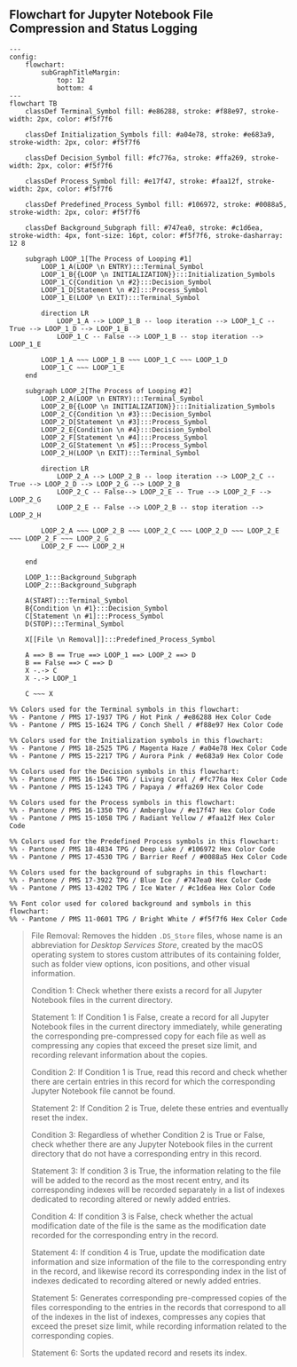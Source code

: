 #

## Flowchart for Jupyter Notebook File Compression and Status Logging

```mermaid
---
config:
    flowchart:
        subGraphTitleMargin:
            top: 12
            bottom: 4
---
flowchart TB
    classDef Terminal_Symbol fill: #e86288, stroke: #f88e97, stroke-width: 2px, color: #f5f7f6

    classDef Initialization_Symbols fill: #a04e78, stroke: #e683a9, stroke-width: 2px, color: #f5f7f6

    classDef Decision_Symbol fill: #fc776a, stroke: #ffa269, stroke-width: 2px, color: #f5f7f6

    classDef Process_Symbol fill: #e17f47, stroke: #faa12f, stroke-width: 2px, color: #f5f7f6

    classDef Predefined_Process_Symbol fill: #106972, stroke: #0088a5, stroke-width: 2px, color: #f5f7f6

    classDef Background_Subgraph fill: #747ea0, stroke: #c1d6ea, stroke-width: 4px, font-size: 16pt, color: #f5f7f6, stroke-dasharray: 12 8

    subgraph LOOP_1[The Process of Looping #1]
        LOOP_1_A(LOOP \n ENTRY):::Terminal_Symbol
        LOOP_1_B{{LOOP \n INITIALIZATION}}:::Initialization_Symbols
        LOOP_1_C{Condition \n #2}:::Decision_Symbol
        LOOP_1_D[Statement \n #2]:::Process_Symbol
        LOOP_1_E(LOOP \n EXIT):::Terminal_Symbol

        direction LR
            LOOP_1_A --> LOOP_1_B -- loop iteration --> LOOP_1_C -- True --> LOOP_1_D --> LOOP_1_B
            LOOP_1_C -- False --> LOOP_1_B -- stop iteration --> LOOP_1_E

        LOOP_1_A ~~~ LOOP_1_B ~~~ LOOP_1_C ~~~ LOOP_1_D
        LOOP_1_C ~~~ LOOP_1_E
    end

    subgraph LOOP_2[The Process of Looping #2]
        LOOP_2_A(LOOP \n ENTRY):::Terminal_Symbol
        LOOP_2_B{{LOOP \n INITIALIZATION}}:::Initialization_Symbols
        LOOP_2_C{Condition \n #3}:::Decision_Symbol
        LOOP_2_D[Statement \n #3]:::Process_Symbol
        LOOP_2_E{Condition \n #4}:::Decision_Symbol
        LOOP_2_F[Statement \n #4]:::Process_Symbol
        LOOP_2_G[Statement \n #5]:::Process_Symbol
        LOOP_2_H(LOOP \n EXIT):::Terminal_Symbol

        direction LR
            LOOP_2_A --> LOOP_2_B -- loop iteration --> LOOP_2_C -- True --> LOOP_2_D --> LOOP_2_G --> LOOP_2_B
            LOOP_2_C -- False--> LOOP_2_E -- True --> LOOP_2_F --> LOOP_2_G
            LOOP_2_E -- False --> LOOP_2_B -- stop iteration --> LOOP_2_H

        LOOP_2_A ~~~ LOOP_2_B ~~~ LOOP_2_C ~~~ LOOP_2_D ~~~ LOOP_2_E ~~~ LOOP_2_F ~~~ LOOP_2_G
        LOOP_2_F ~~~ LOOP_2_H

    end

    LOOP_1:::Background_Subgraph
    LOOP_2:::Background_Subgraph

    A(START):::Terminal_Symbol
    B{Condition \n #1}:::Decision_Symbol
    C[Statement \n #1]:::Process_Symbol
    D(STOP):::Terminal_Symbol

    X[[File \n Removal]]:::Predefined_Process_Symbol

    A ==> B == True ==> LOOP_1 ==> LOOP_2 ==> D
    B == False ==> C ==> D
    X -.-> C
    X -.-> LOOP_1

    C ~~~ X

%% Colors used for the Terminal symbols in this flowchart:
%% - Pantone / PMS 17-1937 TPG / Hot Pink / #e86288 Hex Color Code
%% - Pantone / PMS 15-1624 TPG / Conch Shell / #f88e97 Hex Color Code

%% Colors used for the Initialization symbols in this flowchart:
%% - Pantone / PMS 18-2525 TPG / Magenta Haze / #a04e78 Hex Color Code
%% - Pantone / PMS 15-2217 TPG / Aurora Pink / #e683a9 Hex Color Code

%% Colors used for the Decision symbols in this flowchart:
%% - Pantone / PMS 16-1546 TPG / Living Coral / #fc776a Hex Color Code
%% - Pantone / PMS 15-1243 TPG / Papaya / #ffa269 Hex Color Code

%% Colors used for the Process symbols in this flowchart:
%% - Pantone / PMS 16-1350 TPG / Amberglow / #e17f47 Hex Color Code
%% - Pantone / PMS 15-1058 TPG / Radiant Yellow / #faa12f Hex Color Code

%% Colors used for the Predefined Process symbols in this flowchart:
%% - Pantone / PMS 18-4834 TPG / Deep Lake / #106972 Hex Color Code
%% - Pantone / PMS 17-4530 TPG / Barrier Reef / #0088a5 Hex Color Code

%% Colors used for the background of subgraphs in this flowchart:
%% - Pantone / PMS 17-3922 TPG / Blue Ice / #747ea0 Hex Color Code
%% - Pantone / PMS 13-4202 TPG / Ice Water / #c1d6ea Hex Color Code

%% Font color used for colored background and symbols in this flowchart:
%% - Pantone / PMS 11-0601 TPG / Bright White / #f5f7f6 Hex Color Code
```

> File Removal: Removes the hidden `.DS_Store` files, whose name is an abbreviation for _Desktop Services Store_, created by the macOS operating system to stores custom attributes of its containing folder, such as folder view options, icon positions, and other visual information.
>
> Condition 1: Check whether there exists a record for all Jupyter Notebook files in the current directory.
>
> Statement 1: If Condition 1 is False, create a record for all Jupyter Notebook files in the current directory immediately, while generating the corresponding pre-compressed copy for each file as well as compressing any copies that exceed the preset size limit, and recording relevant information about the copies.
>
> Condition 2: If Condition 1 is True, read this record and check whether there are certain entries in this record for which the corresponding Jupyter Notebook file cannot be found.
>
> Statement 2: If Condition 2 is True, delete these entries and eventually reset the index.
>
> Condition 3: Regardless of whether Condition 2 is True or False, check whether there are any Jupyter Notebook files in the current directory that do not have a corresponding entry in this record.
>
> Statement 3: If condition 3 is True, the information relating to the file will be added to the record as the most recent entry, and its corresponding indexes will be recorded separately in a list of indexes dedicated to recording altered or newly added entries.
>
> Condition 4: If condition 3 is False, check whether the actual modification date of the file is the same as the modification date recorded for the corresponding entry in the record.
>
> Statement 4: If condition 4 is True, update the modification date information and size information of the file to the corresponding entry in the record, and likewise record its corresponding index in the list of indexes dedicated to recording altered or newly added entries.
>
> Statement 5: Generates corresponding pre-compressed copies of the files corresponding to the entries in the records that correspond to all of the indexes in the list of indexes, compresses any copies that exceed the preset size limit, while recording information related to the corresponding copies.
>
> Statement 6: Sorts the updated record and resets its index.
